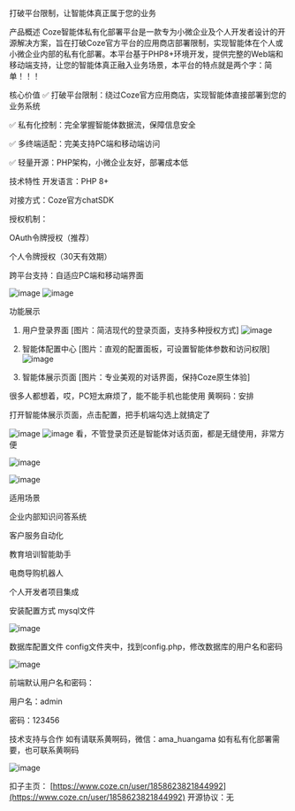 打破平台限制，让智能体真正属于您的业务

产品概述
Coze智能体私有化部署平台是一款专为小微企业及个人开发者设计的开源解决方案，旨在打破Coze官方平台的应用商店部署限制，实现智能体在个人或小微企业内部的私有化部署。本平台基于PHP8+环境开发，提供完整的Web端和移动端支持，让您的智能体真正融入业务场景，本平台的特点就是两个字：简单！！！

核心价值
✅ 打破平台限制：绕过Coze官方应用商店，实现智能体直接部署到您的业务系统

✅ 私有化控制：完全掌握智能体数据流，保障信息安全

✅ 多终端适配：完美支持PC端和移动端访问

✅ 轻量开源：PHP架构，小微企业友好，部署成本低

技术特性
开发语言：PHP 8+

对接方式：Coze官方chatSDK

授权机制：

OAuth令牌授权（推荐）

个人令牌授权（30天有效期）

跨平台支持：自适应PC端和移动端界面

![image](https://github.com/user-attachments/assets/c251e31f-0a09-4ba7-b809-c5b08427cfd5)
![image](https://github.com/user-attachments/assets/8ef1e9d6-ca6e-4e1a-836b-a1edfadbde30)

功能展示
1. 用户登录界面
[图片：简洁现代的登录页面，支持多种授权方式]
![image](https://github.com/user-attachments/assets/167865cc-6330-4794-a82a-543e97a063c4)

2. 智能体配置中心
[图片：直观的配置面板，可设置智能体参数和访问权限]
![image](https://github.com/user-attachments/assets/7bbc6bd4-30fa-40d2-ac17-9c3783d245da)

3. 智能体展示页面
[图片：专业美观的对话界面，保持Coze原生体验]

很多人都想着，哎，PC短太麻烦了，能不能手机也能使用
黄啊码：安排

打开智能体展示页面，点击配置，把手机端勾选上就搞定了

![image](https://github.com/user-attachments/assets/4a3f686d-066b-4dc8-8206-997a0f7fe094)
![image](https://github.com/user-attachments/assets/8e619f17-f4c9-4da8-b7d4-596355f6e25c)
看，不管登录页还是智能体对话页面，都是无缝使用，非常方便

![image](https://github.com/user-attachments/assets/a10dc528-b15f-4efb-8534-b30867dfb04d)

![image](https://github.com/user-attachments/assets/f3e35f86-082a-45d0-99c6-3428e4453f00)

适用场景

企业内部知识问答系统

客户服务自动化

教育培训智能助手

电商导购机器人

个人开发者项目集成


安装配置方式
mysql文件

![image](https://github.com/user-attachments/assets/265892f4-35dd-4e27-b2b6-ef4e48fdd4bf)

数据库配置文件
config文件夹中，找到config.php，修改数据库的用户名和密码

![image](https://github.com/user-attachments/assets/d25937f8-1b5d-4c55-928d-8203fc30e46b)

前端默认用户名和密码：

用户名：admin

密码：123456

技术支持与合作
如有请联系黄啊码，微信：ama_huangama
如有私有化部署需要，也可联系黄啊码

![image](https://github.com/user-attachments/assets/e9d54144-f06b-4569-a087-b3afc57b3a69)

扣子主页：
[https://www.coze.cn/user/1858623821844992](https://www.coze.cn/user/1858623821844992)
开源协议：无

